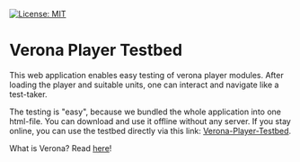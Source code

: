 [![License: MIT](https://img.shields.io/badge/License-MIT-yellow.svg)](https://opensource.org/licenses/MIT)

# Verona Player Testbed

This web application enables easy testing of verona player modules. After loading the player and suitable units, one can interact and navigate like a test-taker. 

The testing is "easy", because we bundled the whole application into one html-file. You can download and use it offline without any server. If you stay online, you can use the testbed directly via this link: [Verona-Player-Testbed](https://iqb-berlin.github.io/verona-player-testbed).

What is Verona? Read [here](https://verona-interfaces.github.io)!
